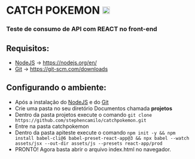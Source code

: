 # CATCH POKEMON <img src="https://avatars3.githubusercontent.com/u/619543?s=460&u=6f261db6b295f29d08cfa9bbade15e9c94e9feb2&v=4" width="20">
### Teste de consumo de API com REACT no front-end
## Requisitos:
- [NodeJS](https://nodejs.org/en/) -> https://nodejs.org/en/
- [Git](https://git-scm.com/downloads) -> https://git-scm.com/downloads

## Configurando o ambiente: 
- Após a instalação do [NodeJS](https://nodejs.org/en/) e do [Git](https://git-scm.com/downloads)
- Crie uma pasta no seu diretório Documentos chamada **projetos**
- Dentro da pasta projetos execute o comando `git clone https://github.com/stephencamilo/catchpokemon.git`
- Entre na pasta catchpokemon
- Dentro da pasta apiteste execute o comando `npm init -y
&& npm install babel-cli@6 babel-preset-react-app@3
&& npx babel --watch assets/jsx --out-dir assets/js --presets react-app/prod`
- PRONTO! Agora basta abrir o arquivo index.html no navegador.



